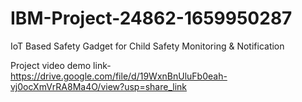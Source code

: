 # IBM-Project-24862-1659950287
IoT Based Safety Gadget for Child Safety Monitoring &amp; Notification


Project video demo link- https://drive.google.com/file/d/19WxnBnUluFb0eah-vj0ocXmVrRA8Ma4O/view?usp=share_link
